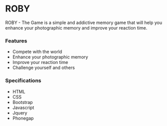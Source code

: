 # ROBY
ROBY - The Game is a simple and addictive memory game that will help you enhance your photographic memory and improve your reaction time.

### Features

* Compete with the world
* Enhance your photographic memory
* Improve your reaction time
* Challenge yourself and others

### Specifications
* HTML 
* CSS 
* Bootstrap 
* Javascript 
* Jquery 
* Phonegap